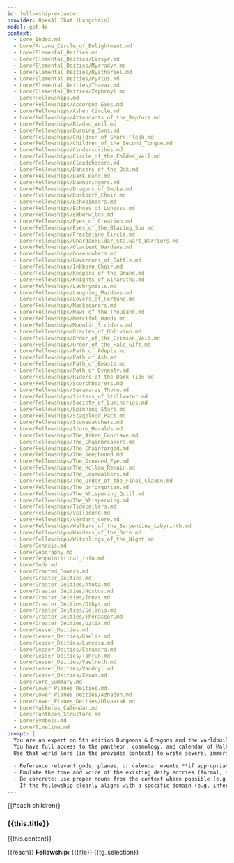 ```yaml
---
id: fellowship-expander
provider: OpenAI Chat (Langchain)
model: gpt-4o
context:
  - Lore_Index.md
  - Lore/Arcane_Circle_of_Enlightment.md
  - Lore/Elemental_Deities.md
  - Lore/Elemental_Deities/Eirsyr.md
  - Lore/Elemental_Deities/Myrradyn.md
  - Lore/Elemental_Deities/Nysthariel.md
  - Lore/Elemental_Deities/Pyrius.md
  - Lore/Elemental_Deities/Thavax.md
  - Lore/Elemental_Deities/Zephrayl.md
  - Lore/Fellowships.md
  - Lore/Fellowships/Accorded_Eyes.md
  - Lore/Fellowships/Ashen_Circle.md
  - Lore/Fellowships/Attendants_of_the_Rapture.md
  - Lore/Fellowships/Bladed_Veil.md
  - Lore/Fellowships/Burning_Sons.md
  - Lore/Fellowships/Children_of_Shard-Flesh.md
  - Lore/Fellowships/Children_of_the_Second_Tongue.md
  - Lore/Fellowships/Cinderscribes.md
  - Lore/Fellowships/Circle_of_the_Folded_Veil.md
  - Lore/Fellowships/Cloudchasers.md
  - Lore/Fellowships/Dancers_of_the_Oak.md
  - Lore/Fellowships/Dark_Hand.md
  - Lore/Fellowships/Dawnbringers.md
  - Lore/Fellowships/Dragons_of_Smoke.md
  - Lore/Fellowships/Duskborn_Choir.md
  - Lore/Fellowships/Echobinders.md
  - Lore/Fellowships/Echoes_of_Lunessa.md
  - Lore/Fellowships/Emberwilds.md
  - Lore/Fellowships/Eyes_of_Creation.md
  - Lore/Fellowships/Eyes_of_the_Blazing_Sun.md
  - Lore/Fellowships/Fractaline_Circle.md
  - Lore/Fellowships/Ghardankuldar_Stalwart_Warriors.md
  - Lore/Fellowships/Glacient_Wardens.md
  - Lore/Fellowships/Gorehowlers.md
  - Lore/Fellowships/Governors_of_Battle.md
  - Lore/Fellowships/Inkborn_Choir.md
  - Lore/Fellowships/Keepers_of_the_Brand.md
  - Lore/Fellowships/Knights_of_Ainarutha.md
  - Lore/Fellowships/Lachrymists.md
  - Lore/Fellowships/Laughing_Maidens.md
  - Lore/Fellowships/Lovers_of_Fortune.md
  - Lore/Fellowships/Maskbearers.md
  - Lore/Fellowships/Maws_of_the_Thousand.md
  - Lore/Fellowships/Merciful_Hands.md
  - Lore/Fellowships/Moonlit_Striders.md
  - Lore/Fellowships/Oracles_of_Oblivion.md
  - Lore/Fellowships/Order_of_the_Crimson_Veil.md
  - Lore/Fellowships/Order_of_the_Pale_Gift.md
  - Lore/Fellowships/Path_of_Adepts.md
  - Lore/Fellowships/Path_of_Ash.md
  - Lore/Fellowships/Path_of_Beasts.md
  - Lore/Fellowships/Path_of_Dynasty.md
  - Lore/Fellowships/Riders_of_the_Dark_Tide.md
  - Lore/Fellowships/Scorchbearers.md
  - Lore/Fellowships/Seramaras_Thorn.md
  - Lore/Fellowships/Sisters_of_Stillwater.md
  - Lore/Fellowships/Society_of_Luminaries.md
  - Lore/Fellowships/Spinning_Stars.md
  - Lore/Fellowships/Stagblood_Pact.md
  - Lore/Fellowships/Stonewatchers.md
  - Lore/Fellowships/Storm_Heralds.md
  - Lore/Fellowships/The_Ashen_Conclave.md
  - Lore/Fellowships/The_Chainbreakers.md
  - Lore/Fellowships/The_Chainforged.md
  - Lore/Fellowships/The_Deepbound.md
  - Lore/Fellowships/The_Drowned_Eye.md
  - Lore/Fellowships/The_Hollow_Remain.md
  - Lore/Fellowships/The_Loomwalkers.md
  - Lore/Fellowships/The_Order_of_the_Final_Clause.md
  - Lore/Fellowships/The_Unforgotten.md
  - Lore/Fellowships/The_Whispering_Quill.md
  - Lore/Fellowships/The_Whisperwing.md
  - Lore/Fellowships/Tidecallers.md
  - Lore/Fellowships/Veilbound.md
  - Lore/Fellowships/Verdant_Core.md
  - Lore/Fellowships/Walkers_of_the_Serpentine_Labyrinth.md
  - Lore/Fellowships/Warders_of_the_Gate.md
  - Lore/Fellowships/Witchlings_of_the_Night.md
  - Lore/Genesis.md
  - Lore/Geography.md
  - Lore/Geopolotitical_info.md
  - Lore/Gods.md
  - Lore/Granted_Powers.md
  - Lore/Greater_Deities.md
  - Lore/Greater_Deities/Atotz.md
  - Lore/Greater_Deities/Hostus.md
  - Lore/Greater_Deities/Ineas.md
  - Lore/Greater_Deities/Othys.md
  - Lore/Greater_Deities/Solanis.md
  - Lore/Greater_Deities/Therassor.md
  - Lore/Greater_Deities/Uztix.md
  - Lore/Lesser_Deities.md
  - Lore/Lesser_Deities/Kaelis.md
  - Lore/Lesser_Deities/Lunessa.md
  - Lore/Lesser_Deities/Seramara.md
  - Lore/Lesser_Deities/Tahrun.md
  - Lore/Lesser_Deities/Vaelreth.md
  - Lore/Lesser_Deities/Vandryl.md
  - Lore/Lesser_Deities/Xexas.md
  - Lore/Lore_Summary.md
  - Lore/Lower_Planes_Deities.md
  - Lore/Lower_Planes_Deities/Azhadûn.md
  - Lore/Lower_Planes_Deities/Ulvaarak.md
  - Lore/Malkoros_Calendar.md
  - Lore/Pantheon_Structure.md
  - Lore/Symbols.md
  - Lore/Timeline.md
prompt: |
  You are an expert on 5th edition Dungeons & Dragons and the worldbuilder behind the Malkoros campaign setting.
  You have full access to the pantheon, cosmology, and calendar of Malkoros, including the deities, twin moons, infernal planes, and cultural beliefs. 
  Use that world lore (in the provided context) to write several immersive paragraphs that **expand on the selected fellowship**.
  
  - Reference relevant gods, planes, or calendar events **if appropriate to the fellowship’s theme**.
  - Emulate the tone and voice of the existing deity entries (formal, mythical, richly symbolic).
  - Be concrete: use proper nouns from the context where possible (e.g., Othys, Ulvaarak, Maw of Night, Lyccara, Nerunel).
  - If the fellowship clearly aligns with a specific domain (e.g. infernal law, moon cycles, undeath), incorporate those metaphysics in lore-appropriate ways.
---
```

{{#each children}}
### {{this.title}}
{{this.content}}

{{/each}}
**Fellowship:** {{title}}
{{tg_selection}}